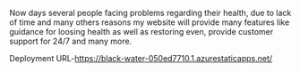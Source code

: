 Now days several people facing problems regarding their health, due to lack of time and many others reasons my website will provide many features like guidance for loosing health as well as restoring even, provide customer support for 24/7 and many more.

Deployment URL-https://black-water-050ed7710.1.azurestaticapps.net/
